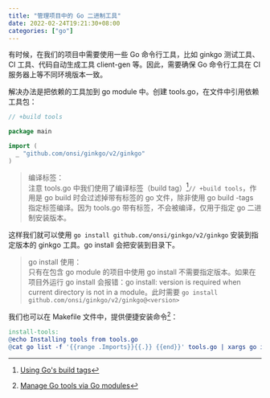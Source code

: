 ```yaml
---
title: "管理项目中的 Go 二进制工具"
date: 2022-02-24T19:21:30+08:00
categories: ["go"]
---
```


有时候，在我们的项目中需要使用一些 Go 命令行工具，比如 ginkgo 测试工具、CI 工具、代码自动生成工具 client-gen 等。因此，需要确保 Go 命令行工具在 CI 服务器上等不同环境版本一致。

解决办法是把依赖的工具加到 go module 中。创建 tools.go，在文件中引用依赖工具包：

```go
// +build tools

package main

import (
  _ "github.com/onsi/ginkgo/v2/ginkgo"
)
```

> 编译标签：\
> 注意 tools.go 中我们使用了编译标签（build tag）[^1]`// +build tools`，作用是 go build 时会过滤掉带有标签的 go 文件，除非使用 go build -tags 指定标签编译。因为 tools.go 带有标签，不会被编译，仅用于指定 go 二进制安装版本。

这样我们就可以使用 `go install github.com/onsi/ginkgo/v2/ginkgo` 安装到指定版本的 ginkgo 工具。go install 会把安装到目录下。

> go install 使用：\
> 只有在包含 go module 的项目中使用 go install 不需要指定版本。如果在项目外运行 go install 会报错：go install: version is required when current directory is not in a module。此时需要 `go install github.com/onsi/ginkgo/v2/ginkgo@<version>`

我们也可以在 Makefile 文件中，提供便捷安装命令[^2]：

```makefile
install-tools:
@echo Installing tools from tools.go
@cat go list -f '{{range .Imports}}{{.}} {{end}}' tools.go | xargs go install
```

[^1]: [Using Go's build tags](https://wawand.co/blog/posts/using-build-tags/)
[^2]: [Manage Go tools via Go modules](https://marcofranssen.nl/manage-go-tools-via-go-modules)
